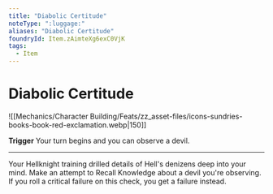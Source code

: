 ```yaml
---
title: "Diabolic Certitude"
noteType: ":luggage:"
aliases: "Diabolic Certitude"
foundryId: Item.zAimteXg6exC0VjK
tags:
  - Item
---
```


# Diabolic Certitude
![[Mechanics/Character Building/Feats/zz_asset-files/icons-sundries-books-book-red-exclamation.webp|150]]

**Trigger** Your turn begins and you can observe a devil.

* * *

Your Hellknight training drilled details of Hell's denizens deep into your mind. Make an attempt to Recall Knowledge about a devil you're observing. If you roll a critical failure on this check, you get a failure instead.
